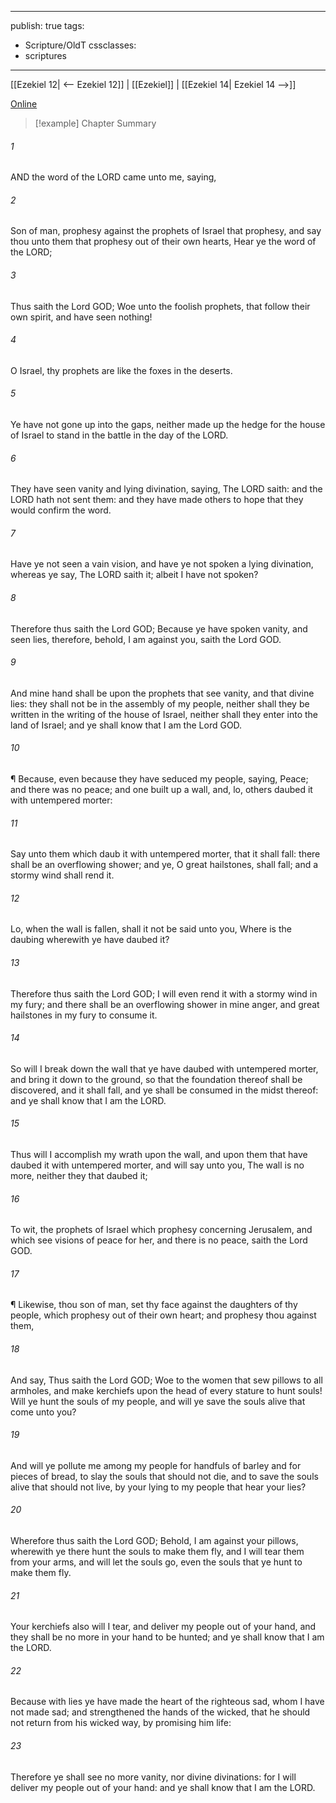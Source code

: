 

---
publish: true
tags:
  - Scripture/OldT
cssclasses:
  - scriptures
---
[[Ezekiel 12| <-- Ezekiel 12]] | [[Ezekiel]] | [[Ezekiel 14| Ezekiel 14 -->]]

[Online](https://churchofjesuschrist.org/study/scriptures/ot/ezek/13?lang=eng)

>[!example] Chapter Summary
>
###### 1
AND the word of the LORD came unto me, saying,
###### 2
Son of man, prophesy against the prophets of Israel that prophesy, and say thou unto them that prophesy out of their own hearts, Hear ye the word of the LORD;
###### 3
Thus saith the Lord GOD; Woe unto the foolish prophets, that follow their own spirit, and have seen nothing!
###### 4
O Israel, thy prophets are like the foxes in the deserts.
###### 5
Ye have not gone up into the gaps, neither made up the hedge for the house of Israel to stand in the battle in the day of the LORD.
###### 6
They have seen vanity and lying divination, saying, The LORD saith: and the LORD hath not sent them: and they have made others to hope that they would confirm the word.
###### 7
Have ye not seen a vain vision, and have ye not spoken a lying divination, whereas ye say, The LORD saith it; albeit I have not spoken?
###### 8
Therefore thus saith the Lord GOD; Because ye have spoken vanity, and seen lies, therefore, behold, I am against you, saith the Lord GOD.
###### 9
And mine hand shall be upon the prophets that see vanity, and that divine lies: they shall not be in the assembly of my people, neither shall they be written in the writing of the house of Israel, neither shall they enter into the land of Israel; and ye shall know that I am the Lord GOD.
###### 10
¶ Because, even because they have seduced my people, saying, Peace; and there was no peace; and one built up a wall, and, lo, others daubed it with untempered morter:
###### 11
Say unto them which daub it with untempered morter, that it shall fall: there shall be an overflowing shower; and ye, O great hailstones, shall fall; and a stormy wind shall rend it.
###### 12
Lo, when the wall is fallen, shall it not be said unto you, Where is the daubing wherewith ye have daubed it?
###### 13
Therefore thus saith the Lord GOD; I will even rend it with a stormy wind in my fury; and there shall be an overflowing shower in mine anger, and great hailstones in my fury to consume it.
###### 14
So will I break down the wall that ye have daubed with untempered morter, and bring it down to the ground, so that the foundation thereof shall be discovered, and it shall fall, and ye shall be consumed in the midst thereof: and ye shall know that I am the LORD.
###### 15
Thus will I accomplish my wrath upon the wall, and upon them that have daubed it with untempered morter, and will say unto you, The wall is no more, neither they that daubed it;
###### 16
To wit, the prophets of Israel which prophesy concerning Jerusalem, and which see visions of peace for her, and there is no peace, saith the Lord GOD.
###### 17
¶ Likewise, thou son of man, set thy face against the daughters of thy people, which prophesy out of their own heart; and prophesy thou against them,
###### 18
And say, Thus saith the Lord GOD; Woe to the women that sew pillows to all armholes, and make kerchiefs upon the head of every stature to hunt souls!  Will ye hunt the souls of my people, and will ye save the souls alive that come unto you?
###### 19
And will ye pollute me among my people for handfuls of barley and for pieces of bread, to slay the souls that should not die, and to save the souls alive that should not live, by your lying to my people that hear your lies?
###### 20
Wherefore thus saith the Lord GOD; Behold, I am against your pillows, wherewith ye there hunt the souls to make them fly, and I will tear them from your arms, and will let the souls go, even the souls that ye hunt to make them fly.
###### 21
Your kerchiefs also will I tear, and deliver my people out of your hand, and they shall be no more in your hand to be hunted; and ye shall know that I am the LORD.
###### 22
Because with lies ye have made the heart of the righteous sad, whom I have not made sad; and strengthened the hands of the wicked, that he should not return from his wicked way, by promising him life:
###### 23
Therefore ye shall see no more vanity, nor divine divinations: for I will deliver my people out of your hand: and ye shall know that I am the LORD.



